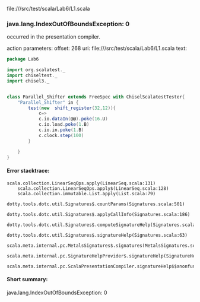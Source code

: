 file://<WORKSPACE>/src/test/scala/Lab6/L1.scala
### java.lang.IndexOutOfBoundsException: 0

occurred in the presentation compiler.

action parameters:
offset: 268
uri: file://<WORKSPACE>/src/test/scala/Lab6/L1.scala
text:
```scala
package Lab6

import org.scalatest._
import chiseltest._ 
import chisel3._ 


class Parallel_Shifter extends FreeSpec with ChiselScalatestTester{
    "Parallel_Shifter" in {
        test(new  shift_register(32,12)){
            c=>            
            c.io.dataIn(@@).poke(16.U)
            c.io.load.poke(1.B)
            c.io.in.poke(1.B)
            c.clock.step(100)
        }

    }
}
```



#### Error stacktrace:

```
scala.collection.LinearSeqOps.apply(LinearSeq.scala:131)
	scala.collection.LinearSeqOps.apply$(LinearSeq.scala:128)
	scala.collection.immutable.List.apply(List.scala:79)
	dotty.tools.dotc.util.Signatures$.countParams(Signatures.scala:501)
	dotty.tools.dotc.util.Signatures$.applyCallInfo(Signatures.scala:186)
	dotty.tools.dotc.util.Signatures$.computeSignatureHelp(Signatures.scala:94)
	dotty.tools.dotc.util.Signatures$.signatureHelp(Signatures.scala:63)
	scala.meta.internal.pc.MetalsSignatures$.signatures(MetalsSignatures.scala:17)
	scala.meta.internal.pc.SignatureHelpProvider$.signatureHelp(SignatureHelpProvider.scala:51)
	scala.meta.internal.pc.ScalaPresentationCompiler.signatureHelp$$anonfun$1(ScalaPresentationCompiler.scala:375)
```
#### Short summary: 

java.lang.IndexOutOfBoundsException: 0